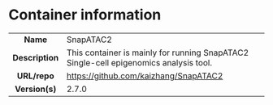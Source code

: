 # Container information

| | |
| :--------------: | :------------- |
|**Name** | SnapATAC2 |
| **Description** | This container is mainly for running SnapATAC2 Single-cell epigenomics analysis tool. |
| **URL/repo** | https://github.com/kaizhang/SnapATAC2 |
| **Version(s)** | 2.7.0 |
